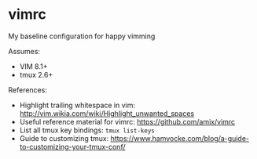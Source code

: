 # vimrc
My baseline configuration for happy vimming

Assumes:

- VIM 8.1+
- tmux 2.6+

References:

- Highlight trailing whitespace in vim: http://vim.wikia.com/wiki/Highlight_unwanted_spaces
- Useful reference material for vimrc: https://github.com/amix/vimrc
- List all tmux key bindings: `tmux list-keys`
- Guide to customizing tmux: https://www.hamvocke.com/blog/a-guide-to-customizing-your-tmux-conf/